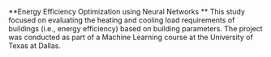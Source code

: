 **Energy Efficiency Optimization using Neural Networks **
This study focused on evaluating the heating and cooling load requirements of buildings (i.e., energy efficiency) based on building parameters. The project was conducted as part of a Machine Learning course at the University of Texas at Dallas.
